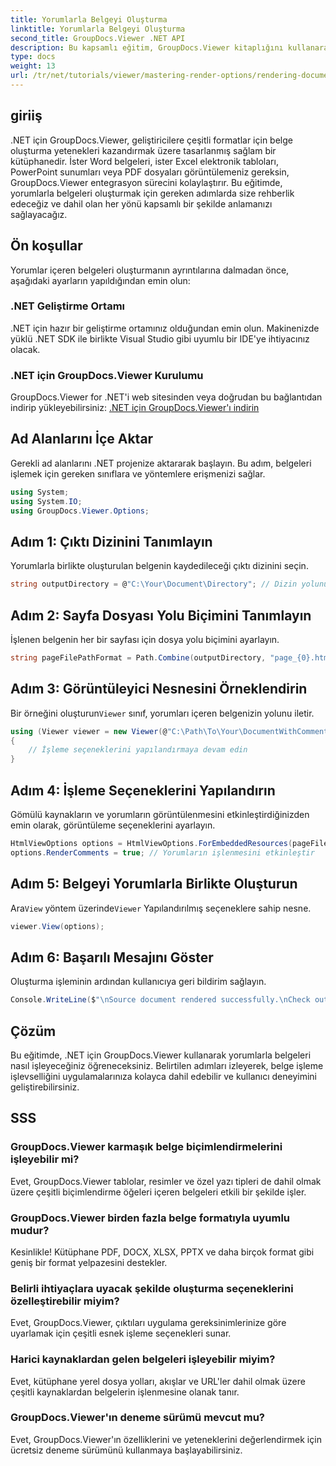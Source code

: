 ```yaml
---
title: Yorumlarla Belgeyi Oluşturma
linktitle: Yorumlarla Belgeyi Oluşturma
second_title: GroupDocs.Viewer .NET API
description: Bu kapsamlı eğitim, GroupDocs.Viewer kitaplığını kullanarak .NET uygulamalarında yorumlu belgelerin işlenmesine ilişkin adım adım rehberlik sağlar.
type: docs
weight: 13
url: /tr/net/tutorials/viewer/mastering-render-options/rendering-document-comments/
---
```

## giriiş

.NET için GroupDocs.Viewer, geliştiricilere çeşitli formatlar için belge oluşturma yetenekleri kazandırmak üzere tasarlanmış sağlam bir kütüphanedir. İster Word belgeleri, ister Excel elektronik tabloları, PowerPoint sunumları veya PDF dosyaları görüntülemeniz gereksin, GroupDocs.Viewer entegrasyon sürecini kolaylaştırır. Bu eğitimde, yorumlarla belgeleri oluşturmak için gereken adımlarda size rehberlik edeceğiz ve dahil olan her yönü kapsamlı bir şekilde anlamanızı sağlayacağız.

## Ön koşullar
Yorumlar içeren belgeleri oluşturmanın ayrıntılarına dalmadan önce, aşağıdaki ayarların yapıldığından emin olun:

### .NET Geliştirme Ortamı
.NET için hazır bir geliştirme ortamınız olduğundan emin olun. Makinenizde yüklü .NET SDK ile birlikte Visual Studio gibi uyumlu bir IDE'ye ihtiyacınız olacak.

### .NET için GroupDocs.Viewer Kurulumu
GroupDocs.Viewer for .NET'i web sitesinden veya doğrudan bu bağlantıdan indirip yükleyebilirsiniz:
[.NET için GroupDocs.Viewer'ı indirin](https://releases.groupdocs.com/viewer/net/)

## Ad Alanlarını İçe Aktar
Gerekli ad alanlarını .NET projenize aktararak başlayın. Bu adım, belgeleri işlemek için gereken sınıflara ve yöntemlere erişmenizi sağlar.

```csharp
using System;
using System.IO;
using GroupDocs.Viewer.Options;
```

## Adım 1: Çıktı Dizinini Tanımlayın
Yorumlarla birlikte oluşturulan belgenin kaydedileceği çıktı dizinini seçin.

```csharp
string outputDirectory = @"C:\Your\Document\Directory"; // Dizin yolunuzu belirtin
```

## Adım 2: Sayfa Dosyası Yolu Biçimini Tanımlayın
İşlenen belgenin her bir sayfası için dosya yolu biçimini ayarlayın.

```csharp
string pageFilePathFormat = Path.Combine(outputDirectory, "page_{0}.html");
```

## Adım 3: Görüntüleyici Nesnesini Örneklendirin
 Bir örneğini oluşturun`Viewer` sınıf, yorumları içeren belgenizin yolunu iletir.

```csharp
using (Viewer viewer = new Viewer(@"C:\Path\To\Your\DocumentWithComments.docx"))
{
    // İşleme seçeneklerini yapılandırmaya devam edin
}
```

## Adım 4: İşleme Seçeneklerini Yapılandırın
Gömülü kaynakların ve yorumların görüntülenmesini etkinleştirdiğinizden emin olarak, görüntüleme seçeneklerini ayarlayın.

```csharp
HtmlViewOptions options = HtmlViewOptions.ForEmbeddedResources(pageFilePathFormat);
options.RenderComments = true; // Yorumların işlenmesini etkinleştir
```

## Adım 5: Belgeyi Yorumlarla Birlikte Oluşturun
 Ara`View` yöntem üzerinde`Viewer` Yapılandırılmış seçeneklere sahip nesne.

```csharp
viewer.View(options);
```

## Adım 6: Başarılı Mesajını Göster
Oluşturma işleminin ardından kullanıcıya geri bildirim sağlayın.

```csharp
Console.WriteLine($"\nSource document rendered successfully.\nCheck output in {outputDirectory}.");
```

## Çözüm
Bu eğitimde, .NET için GroupDocs.Viewer kullanarak yorumlarla belgeleri nasıl işleyeceğiniz öğreneceksiniz. Belirtilen adımları izleyerek, belge işleme işlevselliğini uygulamalarınıza kolayca dahil edebilir ve kullanıcı deneyimini geliştirebilirsiniz.

## SSS

### GroupDocs.Viewer karmaşık belge biçimlendirmelerini işleyebilir mi?
Evet, GroupDocs.Viewer tablolar, resimler ve özel yazı tipleri de dahil olmak üzere çeşitli biçimlendirme öğeleri içeren belgeleri etkili bir şekilde işler.

### GroupDocs.Viewer birden fazla belge formatıyla uyumlu mudur?
Kesinlikle! Kütüphane PDF, DOCX, XLSX, PPTX ve daha birçok format gibi geniş bir format yelpazesini destekler.

### Belirli ihtiyaçlara uyacak şekilde oluşturma seçeneklerini özelleştirebilir miyim?
Evet, GroupDocs.Viewer, çıktıları uygulama gereksinimlerinize göre uyarlamak için çeşitli esnek işleme seçenekleri sunar.

### Harici kaynaklardan gelen belgeleri işleyebilir miyim?
Evet, kütüphane yerel dosya yolları, akışlar ve URL'ler dahil olmak üzere çeşitli kaynaklardan belgelerin işlenmesine olanak tanır.

### GroupDocs.Viewer'ın deneme sürümü mevcut mu?
Evet, GroupDocs.Viewer'ın özelliklerini ve yeteneklerini değerlendirmek için ücretsiz deneme sürümünü kullanmaya başlayabilirsiniz.